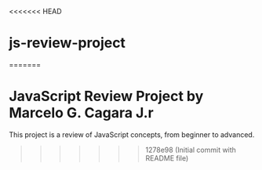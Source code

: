 <<<<<<< HEAD
# js-review-project
=======
# JavaScript Review Project by Marcelo G. Cagara J.r
This project is a review of JavaScript concepts, from beginner to advanced.
>>>>>>> 1278e98 (Initial commit with README file)
